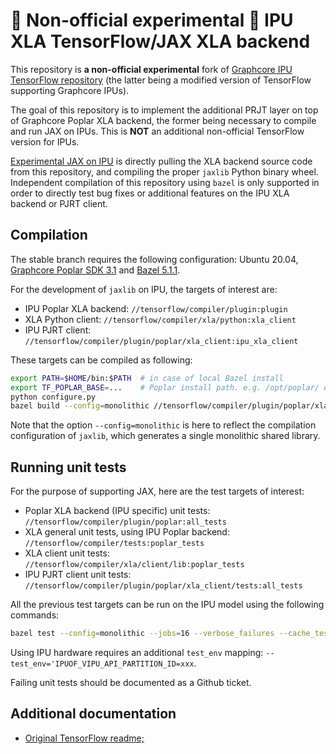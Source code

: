 # :red_circle: **Non-official experimental** :red_circle: IPU XLA TensorFlow/JAX XLA backend

This repository is **a non-official experimental** fork of [Graphcore IPU TensorFlow repository](https://github.com/graphcore/tensorflow) (the latter being a modified version of TensorFlow supporting Graphcore IPUs).

The goal of this repository is to implement the additional PRJT layer on top of Graphcore Poplar XLA backend, the former being necessary to compile and run JAX on IPUs. This is **NOT** an additional non-official TensorFlow version for IPUs.

[Experimental JAX on IPU](https://github.com/graphcore-research/jax-mk2-experimental) is directly pulling the XLA backend source code from this repository, and compiling the proper `jaxlib` Python binary wheel. Independent compilation of this repository using `bazel` is only supported in order to directly test bug fixes or additional features on the IPU XLA backend or PJRT client.

## Compilation

The stable branch requires the following configuration: Ubuntu 20.04, [Graphcore Poplar SDK 3.1](https://www.graphcore.ai/posts/poplar-sdk-3.1-now-available) and [Bazel 5.1.1](https://docs.bazel.build/versions/5.1.1/install.html).

For the development of `jaxlib` on IPU, the targets of interest are:
* IPU Poplar XLA backend: `//tensorflow/compiler/plugin:plugin`
* XLA Python client: `//tensorflow/compiler/xla/python:xla_client`
* IPU PJRT client: `//tensorflow/compiler/plugin/poplar/xla_client:ipu_xla_client`

These targets can be compiled as following:
```bash
export PATH=$HOME/bin:$PATH  # in case of local Bazel install
export TF_POPLAR_BASE=...    # Poplar install path. e.g. /opt/poplar/ or ${POPLAR_SDK_ENABLED}
python configure.py
bazel build --config=monolithic //tensorflow/compiler/plugin/poplar/xla_client:ipu_xla_client
```
Note that the option `--config=monolithic` is here to reflect the compilation configuration of `jaxlib`, which generates a single monolithic shared library.

## Running unit tests

For the purpose of supporting JAX, here are the test targets of interest:

* Poplar XLA backend (IPU specific) unit tests: `//tensorflow/compiler/plugin/poplar:all_tests`
* XLA general unit tests, using IPU Poplar backend: `//tensorflow/compiler/tests:poplar_tests`
* XLA client unit tests: `//tensorflow/compiler/xla/client/lib:poplar_tests`
* IPU PJRT client unit tests: `//tensorflow/compiler/plugin/poplar/xla_client/tests:all_tests`

All the previous test targets can be run on the IPU model using the following commands:
```bash
bazel test --config=monolithic --jobs=16 --verbose_failures --cache_test_results=no --test_timeout=240,360,900,3600 --test_size_filters=small,medium,large --flaky_test_attempts=1 --test_output=all --test_env='TF_POPLAR_FLAGS=--use_ipu_model --ipu_model_tiles=8 --max_compilation_threads=1 --max_infeed_threads=2' //tensorflow/compiler/plugin/poplar/xla_client/tests:all_tests
```
Using IPU hardware requires an additional `test_env` mapping: `--test_env='IPUOF_VIPU_API_PARTITION_ID=xxx`.

Failing unit tests should be documented as a Github ticket.

## Additional documentation

* [Original TensorFlow readme;](README_ORIGINAL.md)

